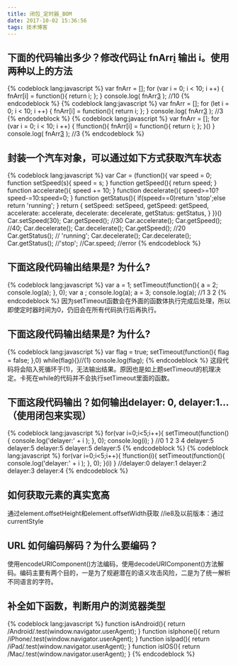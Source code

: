 ```yaml
---
title: 闭包_定时器_BOM
date: 2017-10-02 15:36:56
tags: 技术博客
---
```


## 下面的代码输出多少？修改代码让 fnArr[i]() 输出 i。使用 两种以上的方法
{% codeblock lang:javascript %}
    var fnArr = [];
    for (var i = 0; i < 10; i ++) {
        fnArr[i] =  function(){
    	    return i;
        };
    }
    console.log( fnArr[3]() );  //10
{% endcodeblock %}
{% codeblock lang:javascript %}
    var fnArr = [];
    for (let i = 0; i < 10; i ++) {
        fnArr[i] =  function(){
    	    return i;
        };
    }
    console.log( fnArr[3]() );  //3
{% endcodeblock %}
{% codeblock lang:javascript %}
    var fnArr = [];
    for (var i = 0; i < 10; i ++) {
    	!function(){
			     fnArr[i] =  function(){
	    	    return i;
	        };
	    }()
    }
    console.log( fnArr[3]() );  //3
{% endcodeblock %}
## 封装一个汽车对象，可以通过如下方式获取汽车状态
{% codeblock lang:javascript %}
var Car = (function(){
	var speed = 0;
	function setSpeed(s){
	    speed = s;
	}
	function getSpeed(){
	    return speed;
	}
	function accelerate(){
		speed += 10;
	}
	function decelerate(){
		speed>=10?speed-=10:speed=0;
	}
	function getStatus(){
		if(speed==0)return 'stop';else return 'running';
	}
   return {
      setSpeed: setSpeed,
      getSpeed: getSpeed,
      accelerate: accelerate,
      decelerate: decelerate,
      getStatus: getStatus,
   }
})()
Car.setSpeed(30);
Car.getSpeed(); //30
Car.accelerate();
Car.getSpeed(); //40;
Car.decelerate();
Car.decelerate();
Car.getSpeed(); //20
Car.getStatus(); // 'running';
Car.decelerate();
Car.decelerate();
Car.getStatus();  //'stop';
//Car.speed;  //error
{% endcodeblock %}
## 下面这段代码输出结果是? 为什么?
{% codeblock lang:javascript %}
var a = 1;
setTimeout(function(){
    a = 2;
    console.log(a);
}, 0);
var a ;
console.log(a);
a = 3;
console.log(a);
//1 3 2
{% endcodeblock %}
因为setTimeout函数会在外面的函数体执行完成后处理，所以即使定时器时间为0，仍旧会在所有代码执行后再执行。
## 下面这段代码输出结果是? 为什么?
{% codeblock lang:javascript %}
var flag = true;
setTimeout(function(){
    flag = false;
},0)
while(flag){}//(1)
console.log(flag);
{% endcodeblock %}
这段代码将会陷入死循环于(1)，无法输出结果。原因也是如上题setTimeout的机理决定。卡死在while的代码并不会执行setTimeout里面的函数。
## 下面这段代码输出？如何输出delayer: 0, delayer:1...（使用闭包来实现）
{% codeblock lang:javascript %}
for(var i=0;i<5;i++){
	setTimeout(function(){
         console.log('delayer:' + i );
	}, 0);
	console.log(i);
}
//0 1 2 3 4 delayer:5 delayer:5 delayer:5 delayer:5 delayer:5
{% endcodeblock %}
{% codeblock lang:javascript %}
for(var i=0;i<5;i++){
		!function(i){
		setTimeout(function(){
	         console.log('delayer:' + i );
		}, 0);
	}(i)
}
//delayer:0 delayer:1 delayer:2 delayer:3 delayer:4
{% endcodeblock %}
## 如何获取元素的真实宽高
通过element.offsetHeight和element.offsetWidth获取
//ie8及以前版本：通过currentStyle
## URL 如何编码解码？为什么要编码？
使用encodeURIComponent()方法编码，使用decodeURIComponent()方法解码。编码主要有两个目的，一是为了规避潜在的语义攻击风险，二是为了统一解析不同语言的字符。
## 补全如下函数，判断用户的浏览器类型
{% codeblock lang:javascript %}
function isAndroid(){
	return /Android/.test(window.navigator.userAgent);
}
function isIphone(){
	return /iPhone/.test(window.navigator.userAgent);
}
function isIpad(){
	return /iPad/.test(window.navigator.userAgent);
}
function isIOS(){
	return /Mac/.test(window.navigator.userAgent);
}
{% endcodeblock %}
